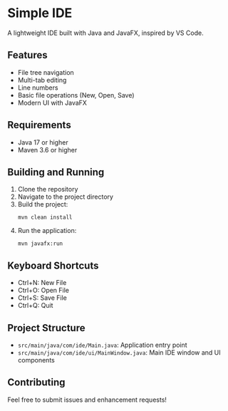 # Simple IDE

A lightweight IDE built with Java and JavaFX, inspired by VS Code.

## Features

- File tree navigation
- Multi-tab editing
- Line numbers
- Basic file operations (New, Open, Save)
- Modern UI with JavaFX

## Requirements

- Java 17 or higher
- Maven 3.6 or higher

## Building and Running

1. Clone the repository
2. Navigate to the project directory
3. Build the project:
   ```
   mvn clean install
   ```
4. Run the application:
   ```
   mvn javafx:run
   ```

## Keyboard Shortcuts

- Ctrl+N: New File
- Ctrl+O: Open File
- Ctrl+S: Save File
- Ctrl+Q: Quit

## Project Structure

- `src/main/java/com/ide/Main.java`: Application entry point
- `src/main/java/com/ide/ui/MainWindow.java`: Main IDE window and UI components

## Contributing

Feel free to submit issues and enhancement requests! 